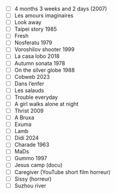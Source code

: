 - [ ] 4 months 3 weeks and 2 days (2007)
- [ ] Les amours imaginaires 
- [ ] Look away
- [ ] Taipei story 1985
- [ ] Fresh 
- [ ] Nosferatu 1979
- [ ] Voroshilov shooter 1999
- [ ] La casa lobo 2018
- [ ] Autumn sonata 1978
- [ ] On the silver globe 1988
- [ ] Cobweb 2023
- [ ] Dans l’enfer 
- [ ] Les salauds 
- [ ] Trouble everyday 
- [ ] A girl walks alone at night 
- [ ] Thrist 2009
- [ ] A Bruxa 
- [ ] Exuma 
- [ ] Lamb
- [ ] Didi 2024
- [ ] Charade 1963
- [ ] MaDs 
- [ ] Gummo 1997
- [ ] Jesus camp (docu)
- [ ] Caregiver (YouTube short film horreur)
- [ ] Sissy (horreur)
- [ ] Suzhou river
